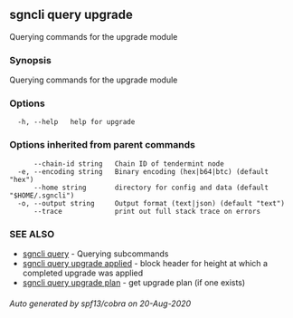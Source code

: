 ## sgncli query upgrade

Querying commands for the upgrade module

### Synopsis

Querying commands for the upgrade module

### Options

```
  -h, --help   help for upgrade
```

### Options inherited from parent commands

```
      --chain-id string   Chain ID of tendermint node
  -e, --encoding string   Binary encoding (hex|b64|btc) (default "hex")
      --home string       directory for config and data (default "$HOME/.sgncli")
  -o, --output string     Output format (text|json) (default "text")
      --trace             print out full stack trace on errors
```

### SEE ALSO

* [sgncli query](sgncli_query.md)	 - Querying subcommands
* [sgncli query upgrade applied](sgncli_query_upgrade_applied.md)	 - block header for height at which a completed upgrade was applied
* [sgncli query upgrade plan](sgncli_query_upgrade_plan.md)	 - get upgrade plan (if one exists)

###### Auto generated by spf13/cobra on 20-Aug-2020
